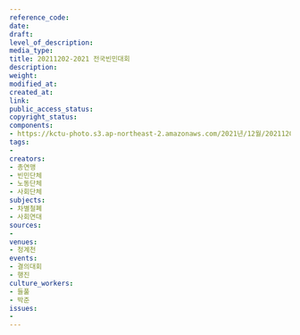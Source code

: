 ```yaml
---
reference_code: 
date: 
draft: 
level_of_description: 
media_type: 
title: 20211202-2021 전국빈민대회
description: 
weight: 
modified_at: 
created_at: 
link: 
public_access_status: 
copyright_status: 
components:
- https://kctu-photo.s3.ap-northeast-2.amazonaws.com/2021년/12월/20211202-2021+전국빈민대회/_1D20814.jpg
tags:
- 
creators:
- 총연맹
- 빈민단체
- 노동단체
- 사회단체
subjects:
- 차별철폐
- 사회연대
sources:
- 
venues:
- 청계천
events:
- 결의대회
- 행진
culture_workers:
- 들풀
- 박준
issues:
- 
---
```

